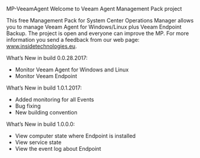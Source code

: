 MP-VeeamAgent
Welcome to Veeam Agent Management Pack project

This free Management Pack for System Center Operations Manager allows you to manage Veeam Agent for Windows/Linux plus Veeam Endpoint Backup. The project is open and everyone can improve the MP. For more information you send a feedback from our web page: www.insidetechnologies.eu.

What’s New in build 0.0.28.2017:

- Monitor Veeam Agent for Windows and Linux
- Monitor Veeam Endpoint

What’s New in build 1.0.1.2017:

- Added monitoring for all Events
- Bug fixing
- New building convention

What’s New in build 1.0.0.0:

- View computer state where Endpoint is installed
- View service state
- View the event log about Endpoint
